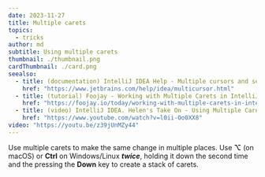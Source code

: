 ```yaml
---
date: 2023-11-27
title: Multiple carets
topics:
  - tricks
author: md
subtitle: Using multiple carets
thumbnail: ./thumbnail.png
cardThumbnail: ./card.png
seealso:
  - title: (documentation) IntelliJ IDEA Help - Multiple cursors and selection ranges
    href: "https://www.jetbrains.com/help/idea/multicursor.html"
  - title: (tutorial) Foojay - Working with Multiple Carets in IntelliJ IDEA
    href: "https://foojay.io/today/working-with-multiple-carets-in-intellij-idea/"
  - title: (video) IntelliJ IDEA. Helen's Take On - Using Multiple Carets
    href: "https://www.youtube.com/watch?v=l0ii-Oo0XX8"
video: "https://youtu.be/z39jUnMZy44"
---
```


Use multiple carets to make the same change in multiple places. Use **⌥** (on macOS) or **Ctrl** on Windows/Linux **_twice_**, holding it down the second time and the pressing the **Down** key to create a stack of carets.
